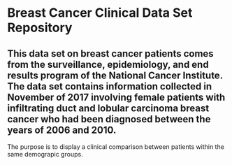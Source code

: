 # Breast Cancer Clinical Data Set Repository
## This data set on breast cancer patients comes from the surveillance, epidemiology, and end results program of the National Cancer Institute. The data set contains information collected in November of 2017 involving female patients with infiltrating duct and lobular carcinoma breast cancer who had been diagnosed between the years of 2006 and 2010. 
The purpose is to display a clinical comparison between patients within the same demograpic groups. 
